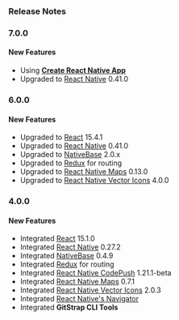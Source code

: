 ### Release Notes

### 7.0.0

#### New Features

*   Using [**Create React Native App**](https://github.com/react-community/create-react-native-app)
*   Upgraded to [React Native](https://github.com/facebook/react-native) 0.41.0

### 6.0.0

#### New Features

*   Upgraded to [React](https://facebook.github.io/react/) 15.4.1
*   Upgraded to [React Native](https://github.com/facebook/react-native) 0.41.0
*   Upgraded to [NativeBase](https://github.com/GeekyAnts/NativeBase) 2.0.x
*   Upgraded to [Redux](http://redux.js.org/) for routing
*   Upgraded to [React Native Maps](https://github.com/airbnb/react-native-maps) 0.13.0
*   Upgraded to [React Native Vector Icons](https://github.com/oblador/react-native-vector-icons) 4.0.0

### 4.0.0

#### New Features

*   Integrated [React](https://facebook.github.io/react/) 15.1.0
*   Integrated [React Native](https://github.com/facebook/react-native) 0.27.2
*   Integrated [NativeBase](https://github.com/GeekyAnts/NativeBase) 0.4.9
*   Integrated [Redux](http://redux.js.org/) for routing
*   Integrated [React Native CodePush](https://github.com/Microsoft/react-native-code-push) 1.21.1-beta
*   Integrated [React Native Maps](https://github.com/airbnb/react-native-maps) 0.7.1
*   Integrated [React Native Vector Icons](https://github.com/oblador/react-native-vector-icons) 2.0.3
*   Integrated [React Native's Navigator](https://facebook.github.io/react-native/docs/navigator.html)
*   Integrated **GitStrap CLI Tools**
